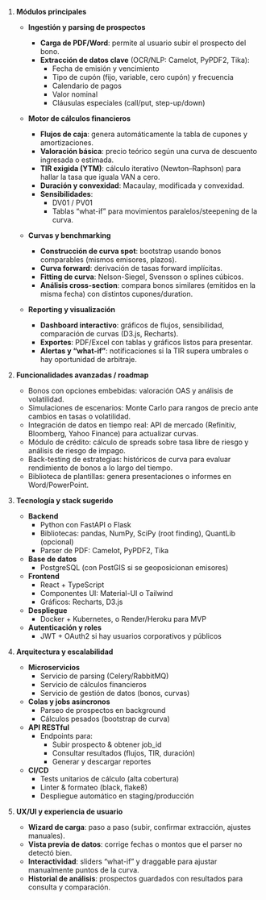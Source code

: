 1. **Módulos principales**  
   - **Ingestión y parsing de prospectos**  
     - **Carga de PDF/Word**: permite al usuario subir el prospecto del bono.  
     - **Extracción de datos clave** (OCR/NLP: Camelot, PyPDF2, Tika):  
       - Fecha de emisión y vencimiento  
       - Tipo de cupón (fijo, variable, cero cupón) y frecuencia  
       - Calendario de pagos  
       - Valor nominal  
       - Cláusulas especiales (call/put, step-up/down)  

   - **Motor de cálculos financieros**  
     - **Flujos de caja**: genera automáticamente la tabla de cupones y amortizaciones.  
     - **Valoración básica**: precio teórico según una curva de descuento ingresada o estimada.  
     - **TIR exigida (YTM)**: cálculo iterativo (Newton–Raphson) para hallar la tasa que iguala VAN a cero.  
     - **Duración y convexidad**: Macaulay, modificada y convexidad.  
     - **Sensibilidades**:  
       - DV01 / PV01  
       - Tablas “what-if” para movimientos paralelos/steepening de la curva.  

   - **Curvas y benchmarking**  
     - **Construcción de curva spot**: bootstrap usando bonos comparables (mismos emisores, plazos).  
     - **Curva forward**: derivación de tasas forward implícitas.  
     - **Fitting de curva**: Nelson-Siegel, Svensson o splines cúbicos.  
     - **Análisis cross-section**: compara bonos similares (emitidos en la misma fecha) con distintos cupones/duration.  

   - **Reporting y visualización**  
     - **Dashboard interactivo**: gráficos de flujos, sensibilidad, comparación de curvas (D3.js, Recharts).  
     - **Exportes**: PDF/Excel con tablas y gráficos listos para presentar.  
     - **Alertas y “what-if”**: notificaciones si la TIR supera umbrales o hay oportunidad de arbitraje.  

2. **Funcionalidades avanzadas / roadmap**  
   - Bonos con opciones embebidas: valoración OAS y análisis de volatilidad.  
   - Simulaciones de escenarios: Monte Carlo para rangos de precio ante cambios en tasas o volatilidad.  
   - Integración de datos en tiempo real: API de mercado (Refinitiv, Bloomberg, Yahoo Finance) para actualizar curvas.  
   - Módulo de crédito: cálculo de spreads sobre tasa libre de riesgo y análisis de riesgo de impago.  
   - Back-testing de estrategias: históricos de curva para evaluar rendimiento de bonos a lo largo del tiempo.  
   - Biblioteca de plantillas: genera presentaciones o informes en Word/PowerPoint.  

3. **Tecnología y stack sugerido**  
   - **Backend**  
     - Python con FastAPI o Flask  
     - Bibliotecas: pandas, NumPy, SciPy (root finding), QuantLib (opcional)  
     - Parser de PDF: Camelot, PyPDF2, Tika  
   - **Base de datos**  
     - PostgreSQL (con PostGIS si se geoposicionan emisores)  
   - **Frontend**  
     - React + TypeScript  
     - Componentes UI: Material-UI o Tailwind  
     - Gráficos: Recharts, D3.js  
   - **Despliegue**  
     - Docker + Kubernetes, o Render/Heroku para MVP  
   - **Autenticación y roles**  
     - JWT + OAuth2 si hay usuarios corporativos y públicos  

4. **Arquitectura y escalabilidad**  
   - **Microservicios**  
     - Servicio de parsing (Celery/RabbitMQ)  
     - Servicio de cálculos financieros  
     - Servicio de gestión de datos (bonos, curvas)  
   - **Colas y jobs asíncronos**  
     - Parseo de prospectos en background  
     - Cálculos pesados (bootstrap de curva)  
   - **API RESTful**  
     - Endpoints para:  
       - Subir prospecto & obtener job_id  
       - Consultar resultados (flujos, TIR, duración)  
       - Generar y descargar reportes  
   - **CI/CD**  
     - Tests unitarios de cálculo (alta cobertura)  
     - Linter & formateo (black, flake8)  
     - Despliegue automático en staging/producción  

5. **UX/UI y experiencia de usuario**  
   - **Wizard de carga**: paso a paso (subir, confirmar extracción, ajustes manuales).  
   - **Vista previa de datos**: corrige fechas o montos que el parser no detectó bien.  
   - **Interactividad**: sliders “what-if” y draggable para ajustar manualmente puntos de la curva.  
   - **Historial de análisis**: prospectos guardados con resultados para consulta y comparación.  
